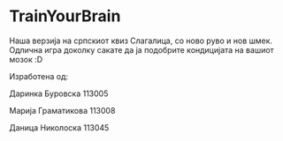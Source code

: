 TrainYourBrain
==============

Наша верзија на српскиот квиз Слагалица, со ново руво и нов шмек. Одлична игра доколку сакате да ја подобрите кондицијата на вашиот мозок :D

Изработена од:

Даринка Буровска 113005

Марија Граматикова 113008

Даница Николоска 113045

